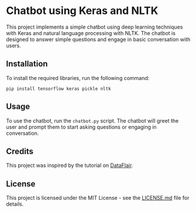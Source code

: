 # Chatbot using Keras and NLTK

This project implements a simple chatbot using deep learning techniques with Keras and natural language processing with NLTK. The chatbot is designed to answer simple questions and engage in basic conversation with users.

## Installation

To install the required libraries, run the following command:


```
pip install tensorflow keras pickle nltk 
```

## Usage

To use the chatbot, run the `chatbot.py` script. The chatbot will greet the user and prompt them to start asking questions or engaging in conversation.

## Credits

This project was inspired by the tutorial on [DataFlair](https://data-flair.training/blogs/python-chatbot-project/).

## License

This project is licensed under the MIT License - see the [LICENSE.md](LICENSE.md) file for details.

